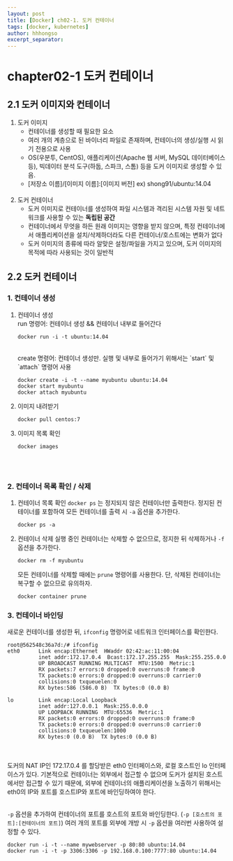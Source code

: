 ```yaml
---
layout: post
title: [Docker] ch02-1. 도커 컨테이너 
tags: [docker, kubernetes]
author: hhhongso
excerpt_separator: 
---
```

# chapter02-1 도커 컨테이너 

## 2.1 도커 이미지와 컨테이너
1. 도커 이미지
    - 컨테이너를 생성할 때 필요한 요소
    - 여러 개의 계층으로 된 바이너리 파일로 존재하며, 컨테이너의 생성/실행 시 읽기 전용으로 사용
    - OS(우분투, CentOS), 애플리케이션(Apache 웹 서버, MySQL 데이터베이스 등), 빅데이터 분석 도구(하둡, 스파크, 스톰) 등을 도커 이미지로 생성할 수 있음. 
    - \[저장소 이름\]/\[이미지 이름\]:\[이미지 버전\] ex) shong91/ubuntu:14.04
<br><br>
2. 도커 컨테이너
    - 도커 이미지로 컨테이너를 생성하여 파일 시스템과 격리된 시스템 자원 및 네트워크를 사용할 수 있는 **독립된 공간**
    - 컨테이너에서 무엇을 하든 원래 이미지는 영향을 받지 않으며, 특정 컨테이너에서 애플리케이션을 설치/삭제하더라도 다른 컨테이너/호스트에는 변화가 없다
    - 도커 이미지의 종류에 따라 알맞은 설정/파일을 가지고 있으며, 도커 이미지의 목적에 따라 사용되는 것이 일반적
 

## 2.2 도커 컨테이너

### 1. 컨테이너 생성
1) 컨테이너 생성 <br>
    run 명령어: 컨테이너 생성 && 컨테이너 내부로 들어간다
   ```
   docker run -i -t ubuntu:14.04
   ```
   <br>
   create 명령어: 컨테이너 생성만. 실행 및 내부로 들어가기 위해서는 `start` 및 `attach` 명령어 사용
   
   ```
   docker create -i -t --name myubuntu ubuntu:14.04
   docker start myubuntu
   docker attach myubuntu 
   ```
          
2) 이미지 내려받기 <br>
    ```
   docker pull centos:7
    ```

3) 이미지 목록 확인 <br>
    ```
   docker images
    ```

<br><br>
   
### 2. 컨테이너 목록 확인 / 삭제 
1) 컨테이너 목록 확인 
    `docker ps` 는 정지되지 않은 컨테이너만 출력한다. 정지된 컨테이너를 포함하여 모든 컨테이너를 출력 시 `-a` 옵션을 추가한다. 
   
    ```
   docker ps -a
    ```

2) 컨테이너 삭제 
    실행 중인 컨테이너는 삭제할 수 없으므로, 정지한 뒤 삭제하거나 `-f` 옵션을 추가한다.
   
   ```
   docker rm -f myubuntu
   ```  
   
   모든 컨테이너를 삭제할 때에는 `prune` 명령어를 사용한다. 단, 삭제된 컨테이너는 복구할 수 없으므로 유의하자. 
   
   ```
   docker container prune
   ```
   
   
   
### 3. 컨테이너 바인딩
새로운 컨테이너를 생성한 뒤, `ifconfig` 명령어로 네트워크 인터페이스를 확인한다.
  
```
root@562548c36a7d:/# ifconfig
eth0      Link encap:Ethernet  HWaddr 02:42:ac:11:00:04  
          inet addr:172.17.0.4  Bcast:172.17.255.255  Mask:255.255.0.0
          UP BROADCAST RUNNING MULTICAST  MTU:1500  Metric:1
          RX packets:7 errors:0 dropped:0 overruns:0 frame:0
          TX packets:0 errors:0 dropped:0 overruns:0 carrier:0
          collisions:0 txqueuelen:0 
          RX bytes:586 (586.0 B)  TX bytes:0 (0.0 B)

lo        Link encap:Local Loopback  
          inet addr:127.0.0.1  Mask:255.0.0.0
          UP LOOPBACK RUNNING  MTU:65536  Metric:1
          RX packets:0 errors:0 dropped:0 overruns:0 frame:0
          TX packets:0 errors:0 dropped:0 overruns:0 carrier:0
          collisions:0 txqueuelen:1000 
          RX bytes:0 (0.0 B)  TX bytes:0 (0.0 B)
```  

<br><br>
도커의 NAT IP인 172.17.0.4 를 할당받은 eth0 인터페이스와, 로컬 호스트인 lo 인터페이스가 있다. 
기본적으로 컨테이너는 외부에서 접근할 수 없으며 도커가 설치된 호스트에서만 접근할 수 있기 때문에, 외부에 컨테이너의 애플리케이션을 노출하기 위해서는 eth0의 IP와 포트를 호스트IP와 포트에 바인딩하여야 한다. 
<br><br>

`-p` 옵션을 추가하여 컨테이너의 포트를 호스트의 포트와 바인딩한다. (`-p [호스트의 포트]:[컨테이너의 포트]`)
여러 개의 포트를 외부에 개방 시 `-p` 옵션을 여러번 사용하여 설정할 수 있다. 

```
docker run -i -t --name mywebserver -p 80:80 ubuntu:14.04
docker run -i -t -p 3306:3306 -p 192.168.0.100:7777:80 ubuntu:14.04
```